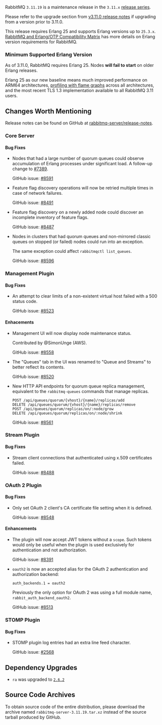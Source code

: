 RabbitMQ `3.11.19` is a maintenance release in the `3.11.x` [release series](https://www.rabbitmq.com/versions.html).

Please refer to the upgrade section from [v3.11.0 release notes](https://github.com/rabbitmq/rabbitmq-server/releases/tag/v3.11.0)
if upgrading from a version prior to 3.11.0.

This release requires Erlang 25 and supports Erlang versions up to `25.3.x`.
[RabbitMQ and Erlang/OTP Compatibility Matrix](https://www.rabbitmq.com/which-erlang.html) has more details on
Erlang version requirements for RabbitMQ.


### Minimum Supported Erlang Version

As of 3.11.0, RabbitMQ requires Erlang 25. Nodes **will fail to start** on older Erlang releases.

Erlang 25 as our new baseline means much improved performance on ARM64 architectures, [profiling with flame graphs](https://blog.rabbitmq.com/posts/2022/05/flame-graphs/)
across all architectures, and the most recent TLS 1.3 implementation available to all RabbitMQ 3.11 users.


## Changes Worth Mentioning

Release notes can be found on GitHub at [rabbitmq-server/release-notes](https://github.com/rabbitmq/rabbitmq-server/tree/v3.11.x/release-notes).

### Core Server

#### Bug Fixes

 * Nodes that had a large number of quorum queues could observe accumulation of Erlang processes
   under significant load. A follow-up change to [#7389](https://github.com/rabbitmq/rabbitmq-server/issues/7389).

   GitHub issue: [#8591](https://github.com/rabbitmq/rabbitmq-server/pull/8591)

 * Feature flag discovery operations will now be retried multiple times in case of network failures.

   GitHub issue: [#8491](https://github.com/rabbitmq/rabbitmq-server/pull/8491)

 * Feature flag discovery on a newly added node could discover an incomplete inventory of feature flags.

   GitHub issue: [#8487](https://github.com/rabbitmq/rabbitmq-server/pull/8487)

 * Nodes in clusters that had quorum queues and non-mirrored classic queues on stopped (or failed) nodes
   could run into an exception.

   The same exception could affect `rabbitmqctl list_queues`.

   GitHub issue: [#8596](https://github.com/rabbitmq/rabbitmq-server/pull/8596)


### Management Plugin

#### Bug Fixes

 * An attempt to clear limits of a non-existent virtual host failed with a 500 status code.

   GitHub issue: [#8523](https://github.com/rabbitmq/rabbitmq-server/pull/8523)

#### Enhacements

 * Management UI will now display node maintenance status.

   Contributed by @SimonUnge (AWS).

   GitHub issue: [#8558](https://github.com/rabbitmq/rabbitmq-server/issues/8558)

 * The "Queues" tab in the UI was renamed to "Queue and Streams" to better reflect
   its contents.

   GitHub issue: [#8520](https://github.com/rabbitmq/rabbitmq-server/pull/8520)

 * New HTTP API endpoints for quorum queue replica management, equivalent to
   the `rabbitmq-queues` commands that manage replicas.

   ```
   POST /api/queues/quorum/{vhost}/{name}/replicas/add
   DELETE /api/queues/quorum/{vhost}/{name}/replicas/remove
   POST /api/queues/quorum/replicas/on/:node/grow
   DELETE /api/queues/quorum/replicas/on/:node/shrink
   ```

   GitHub issue: [#8561](https://github.com/rabbitmq/rabbitmq-server/pull/8561)

### Stream Plugin

#### Bug Fixes

 * Stream client connections that authenticated using x.509 certificates
   failed.

   GitHub issue: [#8488](https://github.com/rabbitmq/rabbitmq-server/pull/8488)

### OAuth 2 Plugin

#### Bug Fixes

 * Only set OAuth 2 client's CA certificate file setting when it is defined.

   GitHub issue: [#8548](https://github.com/rabbitmq/rabbitmq-server/pull/8548)

#### Enhancements

 * The plugin will now accept JWT tokens without a `scope`. Such tokens would only be useful when the plugin
   is used exclusively for authentication and not authorization.

   GitHub issue: [#8391](https://github.com/rabbitmq/rabbitmq-server/issues/8391)

 * `oauth2` is now an accepted alias for the OAuth 2 authentication and authorization backend:

   ```
   auth_backends.1 = oauth2
   ```

   Previously the only option for OAuth 2 was using a full module name,
   `rabbit_auth_backend_oauth2`.

   GitHub issue: [#8513](https://github.com/rabbitmq/rabbitmq-server/pull/8513)


### STOMP Plugin

#### Bug Fixes

 * STOMP plugin log entries had an extra line feed character.

   GitHub issue: [#2568](https://github.com/rabbitmq/rabbitmq-server/issues/2568)


## Dependency Upgrades

 * `ra` was upgraded to [`2.6.2`](https://github.com/rabbitmq/rabbitmq-server/pull/8602)


## Source Code Archives

To obtain source code of the entire distribution, please download the archive named `rabbitmq-server-3.11.19.tar.xz`
instead of the source tarball produced by GitHub.

